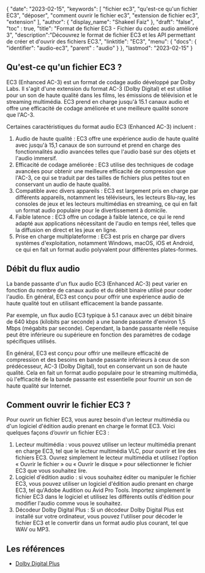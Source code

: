 {
"date": "2023-02-15",
  "keywords": [
"fichier ec3",
"qu'est-ce qu'un fichier EC3",
"déposer",
"comment ouvrir le fichier ec3",
"extension de fichier ec3",
"extension"
],
  "author": {
"display_name": "Shakeel Faiz"
},
"draft": "false",
"toc" : true,
"title": "Format de fichier EC3 - Fichier du codec audio amélioré 3",
  "description":"Découvrez le format de fichier EC3 et les API permettant de créer et d'ouvrir des fichiers EC3.",
"linktitle": "EC3",
  "menu": {
    "docs": {
      "identifier": "audio-ec3",
"parent" : "audio"
}
},
"lastmod": "2023-02-15"
}

## Qu'est-ce qu'un fichier EC3 ?

EC3 (Enhanced AC-3) est un format de codage audio développé par Dolby Labs. Il s'agit d'une extension du format AC-3 (Dolby Digital) et est utilisé pour un son de haute qualité dans les films, les émissions de télévision et le streaming multimédia. EC3 prend en charge jusqu'à 15.1 canaux audio et offre une efficacité de codage améliorée et une meilleure qualité sonore que l'AC-3.

Certaines caractéristiques du format audio EC3 (Enhanced AC-3) incluent :

1. Audio de haute qualité : EC3 offre une expérience audio de haute qualité avec jusqu'à 15,1 canaux de son surround et prend en charge des fonctionnalités audio avancées telles que l'audio basé sur des objets et l'audio immersif.
2. Efficacité de codage améliorée : EC3 utilise des techniques de codage avancées pour obtenir une meilleure efficacité de compression que l'AC-3, ce qui se traduit par des tailles de fichiers plus petites tout en conservant un audio de haute qualité.
3. Compatible avec divers appareils : EC3 est largement pris en charge par différents appareils, notamment les téléviseurs, les lecteurs Blu-ray, les consoles de jeux et les lecteurs multimédias en streaming, ce qui en fait un format audio populaire pour le divertissement à domicile.
4. Faible latence : EC3 offre un codage à faible latence, ce qui le rend adapté aux applications nécessitant de l'audio en temps réel, telles que la diffusion en direct et les jeux en ligne.
5. Prise en charge multiplateforme : EC3 est pris en charge par divers systèmes d'exploitation, notamment Windows, macOS, iOS et Android, ce qui en fait un format audio polyvalent pour différentes plates-formes.

## Débit du flux audio

La bande passante d'un flux audio EC3 (Enhanced AC-3) peut varier en fonction du nombre de canaux audio et du débit binaire utilisé pour coder l'audio. En général, EC3 est conçu pour offrir une expérience audio de haute qualité tout en utilisant efficacement la bande passante.

Par exemple, un flux audio EC3 typique à 5.1 canaux avec un débit binaire de 640 kbps (kilobits par seconde) a une bande passante d'environ 1,5 Mbps (mégabits par seconde). Cependant, la bande passante réelle requise peut être inférieure ou supérieure en fonction des paramètres de codage spécifiques utilisés.

En général, EC3 est conçu pour offrir une meilleure efficacité de compression et des besoins en bande passante inférieurs à ceux de son prédécesseur, AC-3 (Dolby Digital), tout en conservant un son de haute qualité. Cela en fait un format audio populaire pour le streaming multimédia, où l'efficacité de la bande passante est essentielle pour fournir un son de haute qualité sur Internet.

## Comment ouvrir le fichier EC3 ?

Pour ouvrir un fichier EC3, vous aurez besoin d'un lecteur multimédia ou d'un logiciel d'édition audio prenant en charge le format EC3. Voici quelques façons d’ouvrir un fichier EC3 :

1. Lecteur multimédia : vous pouvez utiliser un lecteur multimédia prenant en charge EC3, tel que le lecteur multimédia VLC, pour ouvrir et lire des fichiers EC3. Ouvrez simplement le lecteur multimédia et utilisez l'option « Ouvrir le fichier » ou « Ouvrir le disque » pour sélectionner le fichier EC3 que vous souhaitez lire.
2. Logiciel d'édition audio : si vous souhaitez éditer ou manipuler le fichier EC3, vous pouvez utiliser un logiciel d'édition audio prenant en charge EC3, tel qu'Adobe Audition ou Avid Pro Tools. Importez simplement le fichier EC3 dans le logiciel et utilisez les différents outils d'édition pour modifier l'audio comme vous le souhaitez.
3. Décodeur Dolby Digital Plus : Si un décodeur Dolby Digital Plus est installé sur votre ordinateur, vous pouvez l'utiliser pour décoder le fichier EC3 et le convertir dans un format audio plus courant, tel que WAV ou MP3.

## Les références
* [Dolby Digital Plus](https://en.wikipedia.org/wiki/Dolby_Digital_Plus)

